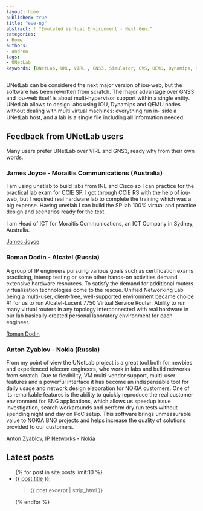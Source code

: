 ```yaml
---
layout: home
published: true
title: "eve-ng"
abstract: ! "Emulated Virtual Environment - Next Gen."
categories:
- Home
authors:
- andrea
tags:
- UNetLab
keywords: [UNetLab, UNL, VIRL , GNS3, Simulator, OVS, QEMU, Dynamips, Dynagen, IOU, IOL]
---
```

UNetLab can be considered the next major version of iou-web, but the software has been rewritten from scratch. The major advantage over GNS3 and iou-web itself is about multi-hypervisor support within a single entity. UNetLab allows to design labs using IOU, Dynamips and QEMU nodes without dealing with multi virtual machines: everything run in-
side a UNetLab host, and a lab is a single file including all information needed.

## Feedback from UNetLab users

Many users prefer UNetLab over VIRL and GNS3, ready why from their own words.

### James Joyce - Moraitis Communications (Australia)

I am using unetlab to build labs from INE and Cisco so I can practice for the practical lab exam for CCIE SP. I got through CCIE RS with the help of iou-web, but I required real hardware lab to complete the training which was a big expense. Having unetlab I can build the SP lab 100% virtual and practice design and scenarios ready for the test.
 
I am Head of ICT for Moraitis Communications, an ICT Company in Sydney, Australia.

[James Joyce](https://au.linkedin.com/in/jamesjoyceccie "James Joyce")

### Roman Dodin - Alcatel (Russia)

A group of IP engineers pursuing various goals such as certification exams practicing, interop testing or some other hands-on activities demand extensive hardware resources. To satisfy the demand for additional routers virtualization technologies come to the rescue.
Unified Networking Lab being a multi-user, client-free, well-supported environment became choice #1 for us to run Alcatel-Lucent 7750 Virtual Service Router. Ability to run many virtual routers in any topology interconnected with real hardware in our lab basically created personal laboratory environment for each engineer.

[Roman Dodin](https://www.linkedin.com/hp/update/6059784787416096768 "Roman Dodin")

### Anton Zyablov - Nokia (Russia)

From my point of view the UNetLab project is a great tool both for newbies and experienced telecom engineers, who work in labs and build networks from scratch.
Due to flexibility, VM multi-vendor support, multi-user features and a powerful interface it has become an indispensable tool for daily usage and network design elaboration for NOKIA customers.
One of its remarkable features is the ability to quickly reproduce the real customer environment for BNG applications, which allows us speedup issue investigation, search workarounds and perform dry run tests without spending night and day on PoC setup. This software brings unmeasurable value to NOKIA BNG projects and helps increase the quality of solutions provided to our customers.

[Anton Zyablov, IP Networks - Nokia](https://www.linkedin.com/in/anton-zyablov-b20b741b "Anton Zyablov, IP Networks - Nokia")

## Latest posts

<ul>
{% for post in site.posts limit:10 %}
	<li><a href="{{ post.url }}" title="{{ post.title }}">{{ post.title }}</a>:<br/><blockquote>{{ post.excerpt | strip_html }}</blockquote></li>
{% endfor %}
</ul>
